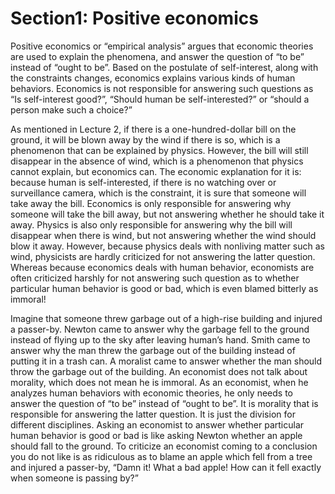 # Section1: Positive economics

Positive economics or “empirical analysis” argues that economic theories are used to explain the phenomena, and answer the question of “to be” instead of “ought to be”. Based on the postulate of self-interest, along with the constraints changes, economics explains various kinds of human behaviors. Economics is not responsible for answering such questions as “Is self-interest good?”, “Should human be self-interested?” or “should a person make such a choice?”

As mentioned in Lecture 2, if there is a one-hundred-dollar bill on the ground, it will be blown away by the wind if there is so, which is a phenomenon that can be explained by physics. However, the bill will still disappear in the absence of wind, which is a phenomenon that physics cannot explain, but economics can. The economic explanation for it is: because human is self-interested, if there is no watching over or surveillance camera, which is the constraint, it is sure that someone will take away the bill. Economics is only responsible for answering why someone will take the bill away, but not answering whether he should take it away. Physics is also only responsible for answering why the bill will disappear when there is wind, but not answering whether the wind should blow it away. However, because physics deals with nonliving matter such as wind, physicists are hardly criticized for not answering the latter question. Whereas because economics deals with human behavior, economists are often criticized harshly for not answering such question as to whether particular human behavior is good or bad, which is even blamed bitterly as immoral!

Imagine that someone threw garbage out of a high-rise building and injured a passer-by. Newton came to answer why the garbage fell to the ground instead of flying up to the sky after leaving human’s hand. Smith came to answer why the man threw the garbage out of the building instead of putting it in a trash can. A moralist came to answer whether the man should throw the garbage out of the building.
An economist does not talk about morality, which does not mean he is immoral. As an economist, when he analyzes human behaviors with economic theories, he only needs to answer the question of “to be” instead of “ought to be”. It is morality that is responsible for answering the latter question. It is just the division for different disciplines. Asking an economist to answer whether particular human behavior is good or bad is like asking Newton whether an apple should fall to the ground. To criticize an economist coming to a conclusion you do not like is as ridiculous as to blame an apple which fell from a tree and injured a passer-by, “Damn it! What a bad apple! How can it fell exactly when someone is passing by?”
